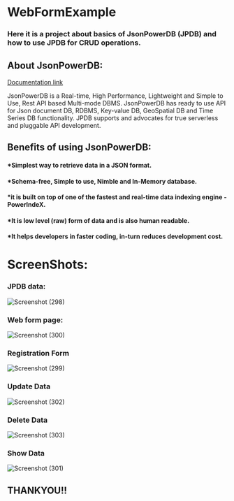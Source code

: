 # WebFormExample
### Here it is a project about basics of JsonPowerDB (JPDB) and how to use JPDB for CRUD operations.
## About JsonPowerDB:
[Documentation link](http://login2explore.com/jpdb/docs.html)

JsonPowerDB is a Real-time, High Performance, Lightweight and Simple to Use, Rest API based 
Multi-mode DBMS. JsonPowerDB has ready to use API for Json document DB, RDBMS, Key-value DB,
GeoSpatial DB and Time Series DB functionality. JPDB supports and advocates for true serverless and pluggable API development.

## Benefits of using JsonPowerDB:
#### *Simplest way to retrieve data in a JSON format.
#### *Schema-free, Simple to use, Nimble and In-Memory database.
#### *it is built on top of one of the fastest and real-time data indexing engine - PowerIndeX.
#### *It is low level (raw) form of data and is also human readable.
#### *It helps developers in faster coding, in-turn reduces development cost.

# ScreenShots:
### JPDB data:
![Screenshot (298)](https://user-images.githubusercontent.com/100947908/164055423-b89688c9-56f0-4971-a02c-6ffd839ce95f.png)
### Web form page:
![Screenshot (300)](https://user-images.githubusercontent.com/100947908/164055523-6815c174-986b-4688-aa5c-9667c8d798f7.png)
### Registration Form
![Screenshot (299)](https://user-images.githubusercontent.com/100947908/164055465-ebc69654-8565-4055-a51f-2462ef53992c.png)
### Update Data
![Screenshot (302)](https://user-images.githubusercontent.com/100947908/164055938-d8b503c9-8a46-4b75-b916-ed034c2b527c.png)
### Delete Data
![Screenshot (303)](https://user-images.githubusercontent.com/100947908/164056067-66ed32dc-7188-4e00-a7d0-b7effffe0e8e.png)
### Show Data
![Screenshot (301)](https://user-images.githubusercontent.com/100947908/164056344-bf00a4e8-c468-411e-97cd-9190f58354b9.png)

## THANKYOU!!
